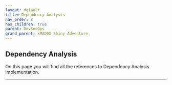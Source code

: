 ```yaml
---
layout: default
title: Dependency Analysis
nav_order: 2
has_children: true
parent: DevSecOps
grand_parent: xMAD0X Shiny Adventure
---
```


## Dependency Analysis

On this page you will find all the references to Dependency Analysis implementation.

---


